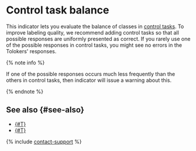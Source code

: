 # Control task balance

This indicator lets you evaluate the balance of classes in [control tasks](../../../glossary.md#control-task). To improve labeling quality, we recommend adding control tasks so that all possible responses are uniformly presented as correct. If you rarely use one of the possible responses in control tasks, you might see no errors in the Tolokers' responses.

{% note info %}

If one of the possible responses occurs much less frequently than the others in control tasks, then indicator will issue a warning about this.

{% endnote %}

## See also {#see-also}

- [{#T}](../task_markup.md)
- [{#T}](../task-markup-by-yourself.md)

{% include [contact-support](../../_includes/contact-support.md) %}